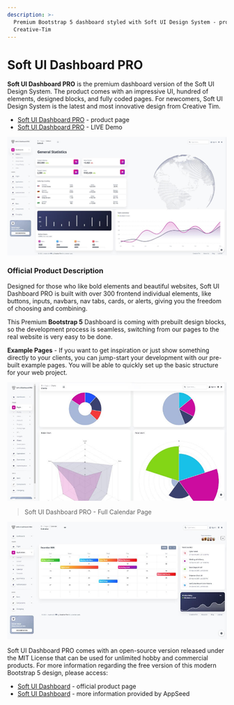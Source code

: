 ```yaml
---
description: >-
  Premium Bootstrap 5 dashboard styled with Soft UI Design System - provided by
  Creative-Tim
---
```


# Soft UI Dashboard PRO

**Soft UI Dashboard PRO** is the premium dashboard version of the Soft UI Design System. The product comes with an impressive UI, hundred of elements, designed blocks, and fully coded pages. For newcomers, Soft UI Design System is the latest and most innovative design from Creative Tim.

* [Soft UI Dashboard PRO](https://bit.ly/2RtSXVa) - product page
* [Soft UI Dashboard PRO](https://bit.ly/3vVUVwl) - LIVE Demo

![Soft UI Dashboard PRO - Bootstrap 5 Template.](../../.gitbook/assets/soft-ui-dashboard-pro-cover.jpg)

### Official Product Description

Designed for those who like bold elements and beautiful websites, Soft UI Dashboard PRO is built with over 300 frontend individual elements, like buttons, inputs, navbars, nav tabs, cards, or alerts, giving you the freedom of choosing and combining.&#x20;

This Premium **Bootstrap 5** Dashboard is coming with prebuilt design blocks, so the development process is seamless, switching from our pages to the real website is very easy to be done.&#x20;

&#x20;**Example Pages** - If you want to get inspiration or just show something directly to your clients, you can jump-start your development with our pre-built example pages. You will be able to quickly set up the basic structure for your web project.

![Soft UI Dashboard PRO - Charts Page.](../../.gitbook/assets/soft-ui-dashboard-pro-charts.jpg)

> Soft UI Dashboard PRO - Full Calendar Page

![Soft UI Dashboard PRO - Full Calendar Page.](../../.gitbook/assets/soft-ui-dashboard-pro-calendar.jpg)

Soft UI Dashboard PRO comes with an open-source version released under the MIT License that can be used for unlimited hobby and commercial products. For more information regarding the free version of this modern Bootstrap 5 design, please access:

* [Soft UI Dashboard](https://bit.ly/2Q1uIfK) - official product page
* [Soft UI Dashboard](soft-ui-dashboard.md) - more information provided by AppSeed&#x20;
